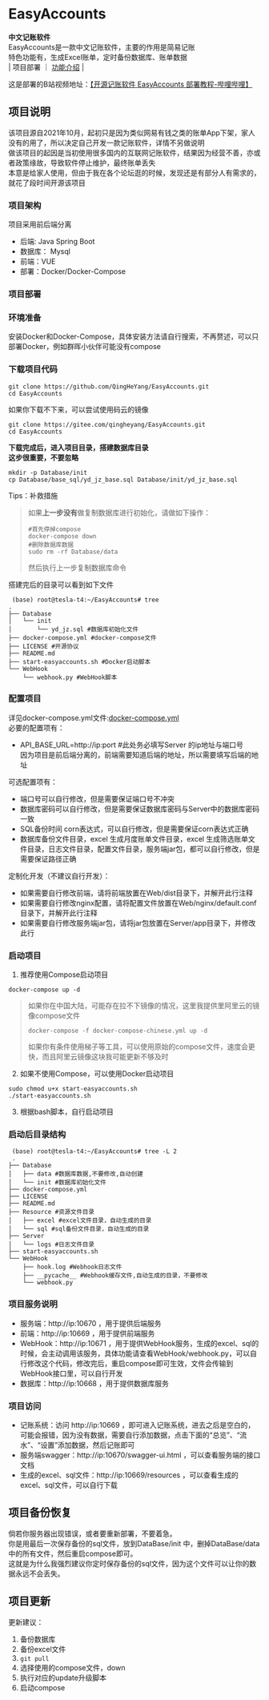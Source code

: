 # EasyAccounts
**中文记账软件**  
EasyAccounts是一款中文记账软件，主要的作用是简易记账  
特色功能有，生成Excel账单，定时备份数据库、账单数据  
| 项目部署 ｜ [功能介绍](./README.md) |  

这是部署的B站视频地址：[【开源记账软件 EasyAccounts 部署教程-哔哩哔哩】 ](https://b23.tv/a09YbJa)
 
## 项目说明  
该项目源自2021年10月，起初只是因为类似网易有钱之类的账单App下架，家人没有的用了，所以决定自己开发一款记账软件，详情不另做说明  
做该项目的起因是当初使用很多国内的互联网记账软件，结果因为经营不善，亦或者政策缘故，导致软件停止维护，最终账单丢失    
本意是给家人使用，但由于我在各个论坛逛的时候，发现还是有部分人有需求的，就花了段时间开源该项目    
### 项目架构  
项目采用前后端分离  
- 后端: Java Spring Boot
- 数据库： Mysql
- 前端：VUE
- 部署：Docker/Docker-Compose

### 项目部署  
### 环境准备
安装Docker和Docker-Compose，具体安装方法请自行搜索，不再赘述，可以只部署Docker，例如群晖小伙伴可能没有compose  

### 下载项目代码  
```shell
git clone https://github.com/QingHeYang/EasyAccounts.git
cd EasyAccounts
```
如果你下载不下来，可以尝试使用码云的镜像  
```shell
git clone https://gitee.com/qingheyang/EasyAccounts.git
cd EasyAccounts
```


**下载完成后，进入项目目录，搭建数据库目录**   
**这步很重要，不要忽略**  
```shell
mkdir -p Database/init
cp Database/base_sql/yd_jz_base.sql Database/init/yd_jz_base.sql
```

Tips：补救措施
> 如果**上一步没有**做复制数据库进行初始化，请做如下操作：  
> ```shell  
> #首先停掉compose
> docker-compose down
> #删除数据库数据
> sudo rm -rf Database/data  
> ```
> 然后执行上一步复制数据库命令

搭建完后的目录可以看到如下文件  
```shell
 (base) root@tesla-t4:~/EasyAccounts# tree
.
├── Database
│   └── init
│       └── yd_jz.sql #数据库初始化文件
├── docker-compose.yml #docker-compose文件
├── LICENSE #开源协议
├── README.md 
├── start-easyaccounts.sh #Docker启动脚本
└── WebHook
    └── webhook.py #WebHook脚本
```
### 配置项目  
详见docker-compose.yml文件:[docker-compose.yml](./docker-compose.yml)  
必要的配置项有：
- API_BASE_URL=http://ip:port #此处务必填写Server 的ip地址与端口号  
因为项目是前后端分离的，前端需要知道后端的地址，所以需要填写后端的地址  

可选配置项有：
- 端口号可以自行修改，但是需要保证端口号不冲突
- 数据库密码可以自行修改，但是需要保证数据库密码与Server中的数据库密码一致
- SQL备份时间 corn表达式，可以自行修改，但是需要保证corn表达式正确
- 数据库备份文件目录，excel 生成月度账单文件目录，excel 生成筛选账单文件目录，日志文件目录，配置文件目录，服务端jar包，都可以自行修改，但是需要保证路径正确

定制化开发（不建议自行开发）：
- 如果需要自行修改前端，请将前端放置在Web/dist目录下，并解开此行注释
- 如果需要自行修改nginx配置，请将配置文件放置在Web/nginx/default.conf目录下，并解开此行注释
- 如果需要自行修改服务端jar包，请将jar包放置在Server/app目录下，并修改此行

### 启动项目  
1. 推荐使用Compose启动项目  
```shell
docker-compose up -d
```  
> 如果你在中国大陆，可能存在拉不下镜像的情况，这里我提供里阿里云的镜像compose文件  
> ```shell
> docker-compose -f docker-compose-chinese.yml up -d
> ``` 
> 如果你有条件使用梯子等工具，可以使用原始的compose文件，速度会更快，而且阿里云镜像这块我可能更新不够及时  

2. 如果不使用Compose，可以使用Docker启动项目  
```shell
sudo chmod u+x start-easyaccounts.sh
./start-easyaccounts.sh
```
3. 根据bash脚本，自行启动项目  

### 启动后目录结构  
```shell
 (base) root@tesla-t4:~/EasyAccounts# tree -L 2
 .
├── Database
│   ├── data #数据库数据,不要修改,自动创建
│   └── init #数据库初始化文件
├── docker-compose.yml
├── LICENSE
├── README.md
├── Resource #资源文件目录
│   ├── excel #excel文件目录，自动生成的目录
│   └── sql #sql备份文件目录，自动生成的目录
├── Server
│   └── logs #日志文件目录
├── start-easyaccounts.sh
└── WebHook
    ├── hook.log #Webhook日志文件
    ├── __pycache__ #Webhook缓存文件,自动生成的目录，不要修改
    └── webhook.py
```

### 项目服务说明
- 服务端：http://ip:10670 ，用于提供后端服务
- 前端：http://ip:10669 ，用于提供前端服务
- WebHook：http://ip:10671 ，用于提供WebHook服务，生成的excel、sql的时候，会主动调用该服务，具体功能请查看WebHook/webhook.py，可以自行修改这个代码，修改完后，重启compose即可生效，文件会传输到WebHook接口里，可以自行开发
- 数据库：http://ip:10668 ，用于提供数据库服务

### 项目访问
- 记账系统：访问 http://ip:10669 ，即可进入记账系统，进去之后是空白的，可能会报错，因为没有数据，需要自行添加数据，点击下面的“总览”、“流水”、“设置”添加数据，然后记账即可
- 服务端swagger：http://ip:10670/swagger-ui.html ，可以查看服务端的接口文档
- 生成的excel、sql文件：http://ip:10669/resources ，可以查看生成的excel、sql文件，可以自行下载  

## 项目备份恢复
倘若你服务器出现错误，或者要重新部署，不要着急。  
你是用最后一次保存备份的sql文件，放到DataBase/init 中，删掉DataBase/data中的所有文件，然后重启compose即可。  
这就是为什么我强烈建议你定时保存备份的sql文件，因为这个文件可以让你的数据永远不会丢失。
  
## 项目更新  
更新建议：  
1. 备份数据库  
2. 备份excel文件  
3. `git pull`  
4. 选择使用的compose文件，down  
5. 执行对应的update升级脚本  
6. 启动compose